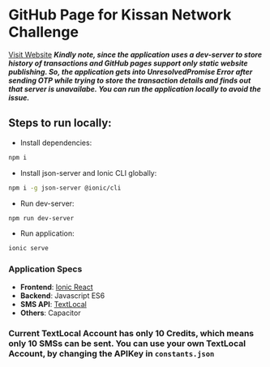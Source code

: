 # GitHub Page for Kissan Network Challenge
[Visit Website](https://gary1998.github.io/home)
***Kindly note, since the application uses a dev-server to store history of transactions and GitHub pages support only static website publishing. So, the application gets into UnresolvedPromise Error after sending OTP while trying to store the transaction details and finds out that server is unavailabe. You can run the application locally to avoid the issue.***

## Steps to run locally:
* Install dependencies:
```bash
npm i
```

* Install json-server and Ionic CLI globally:
```bash
npm i -g json-server @ionic/cli
```

* Run dev-server:
```bash
npm run dev-server
```

* Run application:
```bash
ionic serve
```

### Application Specs ###

* **Frontend**: [Ionic React](https://ionicframework.com/docs/react)
* **Backend**: Javascript ES6
* **SMS API**: [TextLocal](https://www.textlocal.in/)
* **Others**: Capacitor

### Current TextLocal Account has only 10 Credits, which means only 10 SMSs can be sent. You can use your own TextLocal Account, by changing the APIKey in `constants.json` ###
